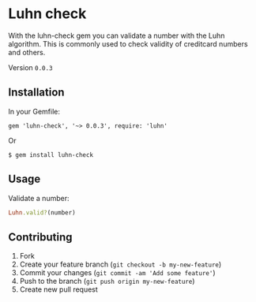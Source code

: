 # Luhn check

With the luhn-check gem you can validate a number with the Luhn algorithm.
This is commonly used to check validity of creditcard numbers and others.

Version
`0.0.3`

## Installation

In your Gemfile:

    gem 'luhn-check', '~> 0.0.3', require: 'luhn'

Or

    $ gem install luhn-check

## Usage

Validate a number:

  ```ruby
  Luhn.valid?(number)
  ```

## Contributing
1. Fork
2. Create your feature branch (`git checkout -b my-new-feature`)
3. Commit your changes (`git commit -am 'Add some feature'`)
4. Push to the branch (`git push origin my-new-feature`)
5. Create new pull request
